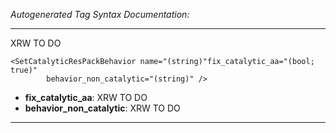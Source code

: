 _Autogenerated Tag Syntax Documentation:_

---
XRW TO DO

```
<SetCatalyticResPackBehavior name="(string)"fix_catalytic_aa="(bool; true)"
        behavior_non_catalytic="(string)" />
```

-   **fix_catalytic_aa**: XRW TO DO
-   **behavior_non_catalytic**: XRW TO DO

---
